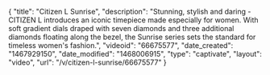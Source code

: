 {
    "title": "Citizen L Sunrise",
    "description": "Stunning, stylish and daring - CITIZEN L introduces an iconic timepiece made especially for women. With soft gradient dials draped with seven diamonds and three additional diamonds floating along the bezel, the Sunrise series sets the standard for timeless women's fashion.",
    "videoid": "66675577",
    "date_created": "1467929150",
    "date_modified": "1468006915",
    "type": "captivate",
    "layout": "video",
    "url": "\/v\/citizen-l-sunrise\/66675577"
}